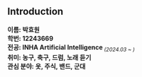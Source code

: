 ## Introduction
<strong>이름: 박효원</strong><br>
<strong>학번: 12243669</strong><br>
<strong>전공: INHA Artificial Intelligence</strong><sub><i> (2024.03 ~ )</i></sub><br>
<strong>취미: 농구, 축구, 드럼, 노래 듣기 </strong><br>
<strong>관심 분야: 옷, 주식, 밴드, 군대</strong>

